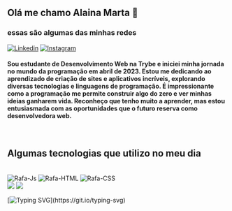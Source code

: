 
## Olá me chamo Alaina Marta 🩷 
### essas são algumas das minhas redes<br>
[![Linkedin](https://img.shields.io/badge/LinkedIn-0077B5?style=for-the-badge&logo=linkedin&logoColor=white)](https://www.linkedin.com/in/alaina-marta-ab15b01aa/) [![Instagram](https://img.shields.io/badge/Instagram-E4405F?style=for-the-badge&logo=instagram&logoColor=white)](https://www.instagram.com/alainamarta/) 

#### Sou estudante de Desenvolvimento Web na Trybe e iniciei minha jornada no mundo da programação em abril de 2023. Estou me dedicando ao aprendizado de criação de sites e aplicativos incríveis, explorando diversas tecnologias e linguagens de programação. É impressionante como a programação me permite construir algo do zero e ver minhas ideias ganharem vida. Reconheço que tenho muito a aprender, mas estou entusiasmada com as oportunidades que o futuro reserva como desenvolvedora web.
<br>

## Algumas tecnologias que utilizo no meu dia
<br>

<div style="display: inline_block">
  <img align="center" alt="Rafa-Js" src="https://img.shields.io/badge/JavaScript-F7DF1E?style=for-the-badge&logo=javascript&logoColor=black">
  <img align="center" alt="Rafa-HTML"  src="https://img.shields.io/badge/HTML5-E34F26?style=for-the-badge&logo=html5&logoColor=white">
  <img align="center" alt="Rafa-CSS"  src="https://img.shields.io/badge/CSS3-1572B6?style=for-the-badge&logo=css3&logoColor=white">
</div>
<img src='https://github-readme-stats-anuraghazra1.vercel.app/api?username=AlainaMarta&theme=dracula&show_icons=true'>
<img src='https://github-readme-stats.vercel.app/api/top-langs/?username=AlainaMarta&layout=compact&theme=dark#gh-dark-mode-only"/>'>
<br>

[![Typing SVG](https://readme-typing-svg.demolab.com/?lines=Life+is+better+if+you+are+coding!!!;)](https://git.io/typing-svg)
